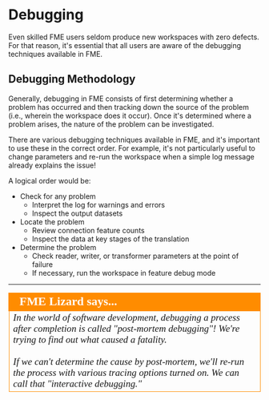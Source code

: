 # Debugging #
Even skilled FME users seldom produce new workspaces with zero defects. For that reason, it's essential that all users are aware of the debugging techniques available in FME.


## Debugging Methodology ##

Generally, debugging in FME consists of first determining whether a problem has occurred and then tracking down the source of the problem (i.e., wherein the workspace does it occur). Once it's determined where a problem arises, the nature of the problem can be investigated.

There are various debugging techniques available in FME, and it's important to use these in the correct order. For example, it's not particularly useful to change parameters and re-run the workspace when a simple log message already explains the issue!

A logical order would be:

- Check for any problem
    - Interpret the log for warnings and errors
    - Inspect the output datasets
- Locate the problem
    - Review connection feature counts
    - Inspect the data at key stages of the translation
- Determine the problem
    - Check reader, writer, or transformer parameters at the point of failure
    - If necessary, run the workspace in feature debug mode

---

<!--Person X Says Section-->

<table style="border-spacing: 0px">
<tr>
<td style="vertical-align:middle;background-color:darkorange;border: 2px solid darkorange">
<i class="fa fa-quote-left fa-lg fa-pull-left fa-fw" style="color:white;padding-right: 12px;vertical-align:text-top"></i>
<span style="color:white;font-size:x-large;font-weight: bold;font-family:serif">FME Lizard says...</span>
</td>
</tr>

<tr>
<td style="border: 1px solid darkorange">
<span style="font-family:serif; font-style:italic; font-size:larger">
In the world of software development, debugging a process after completion is called "post-mortem debugging"! We're trying to find out what caused a fatality.
<br><br>If we can't determine the cause by post-mortem, we'll re-run the process with various tracing options turned on. We can call that "interactive debugging."
</span>
</td>
</tr>
</table>
